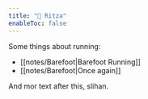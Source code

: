 ```yaml
---
title: "🦥 Ritza"
enableToc: false
---
```


Some things about running:
- [[notes/Barefoot|Barefoot Running]] 
- [[notes/Barefoot|Once again]] 

And mor text after this, slihan.